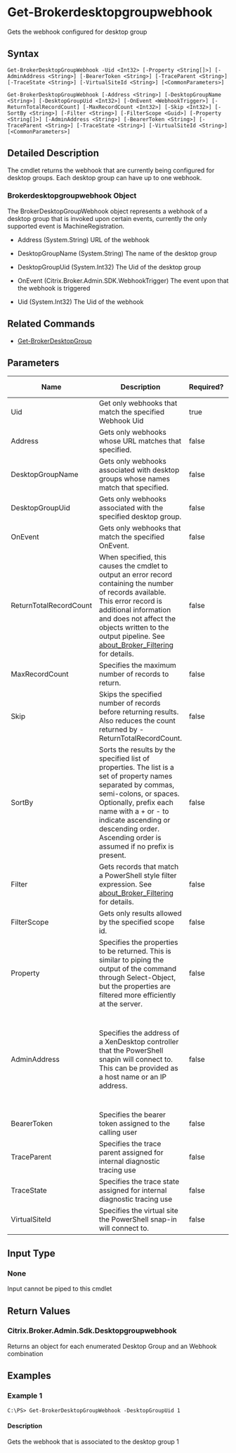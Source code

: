 ﻿
# Get-Brokerdesktopgroupwebhook
Gets the webhook configured for desktop group
## Syntax

```
Get-BrokerDesktopGroupWebhook -Uid <Int32> [-Property <String[]>] [-AdminAddress <String>] [-BearerToken <String>] [-TraceParent <String>] [-TraceState <String>] [-VirtualSiteId <String>] [<CommonParameters>]  
  
Get-BrokerDesktopGroupWebhook [-Address <String>] [-DesktopGroupName <String>] [-DesktopGroupUid <Int32>] [-OnEvent <WebhookTrigger>] [-ReturnTotalRecordCount] [-MaxRecordCount <Int32>] [-Skip <Int32>] [-SortBy <String>] [-Filter <String>] [-FilterScope <Guid>] [-Property <String[]>] [-AdminAddress <String>] [-BearerToken <String>] [-TraceParent <String>] [-TraceState <String>] [-VirtualSiteId <String>] [<CommonParameters>]
```

## Detailed Description
The cmdlet returns the webhook that are currently being configured for desktop groups. Each desktop group can have up to one webhook.


### Brokerdesktopgroupwebhook Object
The BrokerDesktopGroupWebhook object represents a webhook of a desktop group that is invoked upon certain events, currently the only supported event is MachineRegistration.


  * Address (System.String) URL of the webhook

  * DesktopGroupName (System.String) The name of the desktop group

  * DesktopGroupUid (System.Int32) The Uid of the desktop group

  * OnEvent (Citrix.Broker.Admin.SDK.WebhookTrigger) The event upon that the webhook is triggered

  * Uid (System.Int32) The Uid of the webhook


## Related Commands

* [Get-BrokerDesktopGroup](../Get-BrokerDesktopGroup/)
## Parameters
| Name   | Description | Required? | Pipeline Input | Default Value |
| --- | --- | --- | --- | --- |
| Uid | Get only webhooks that match the specified Webhook Uid | true | false |  |
| Address | Gets only webhooks whose URL matches that specified. | false | false |  |
| DesktopGroupName | Gets only webhooks associated with desktop groups whose names match that specified. | false | false |  |
| DesktopGroupUid | Gets only webhooks associated with the specified desktop group. | false | false |  |
| OnEvent | Gets only webhooks that match the specified OnEvent. | false | false |  |
| ReturnTotalRecordCount | When specified, this causes the cmdlet to output an error record containing the number of records available. This error record is additional information and does not affect the objects written to the output pipeline. See [about\_Broker\_Filtering](../about_Broker_Filtering/) for details. | false | false | False |
| MaxRecordCount | Specifies the maximum number of records to return. | false | false | 250 |
| Skip | Skips the specified number of records before returning results. Also reduces the count returned by -ReturnTotalRecordCount. | false | false | 0 |
| SortBy | Sorts the results by the specified list of properties. The list is a set of property names separated by commas, semi-colons, or spaces. Optionally, prefix each name with a + or - to indicate ascending or descending order. Ascending order is assumed if no prefix is present. | false | false | The default sort order is by name or unique identifier. |
| Filter | Gets records that match a PowerShell style filter expression. See [about\_Broker\_Filtering](../about_Broker_Filtering/) for details. | false | false |  |
| FilterScope | Gets only results allowed by the specified scope id. | false | false |  |
| Property | Specifies the properties to be returned. This is similar to piping the output of the command through Select-Object, but the properties are filtered more efficiently at the server. | false | false |  |
| AdminAddress | Specifies the address of a XenDesktop controller that the PowerShell snapin will connect to. This can be provided as a host name or an IP address. | false | false | Localhost. Once a value is provided by any cmdlet, this value will become the default. |
| BearerToken | Specifies the bearer token assigned to the calling user | false | false |  |
| TraceParent | Specifies the trace parent assigned for internal diagnostic tracing use | false | false |  |
| TraceState | Specifies the trace state assigned for internal diagnostic tracing use | false | false |  |
| VirtualSiteId | Specifies the virtual site the PowerShell snap-in will connect to. | false | false |  |

## Input Type

### None
Input cannot be piped to this cmdlet
## Return Values

### Citrix.Broker.Admin.Sdk.Desktopgroupwebhook
Returns an object for each enumerated Desktop Group and an Webhook combination
## Examples

### Example 1

```
C:\PS> Get-BrokerDesktopGroupWebhook -DesktopGroupUid 1
```

#### Description
Gets the webhook that is associated to the desktop group 1
